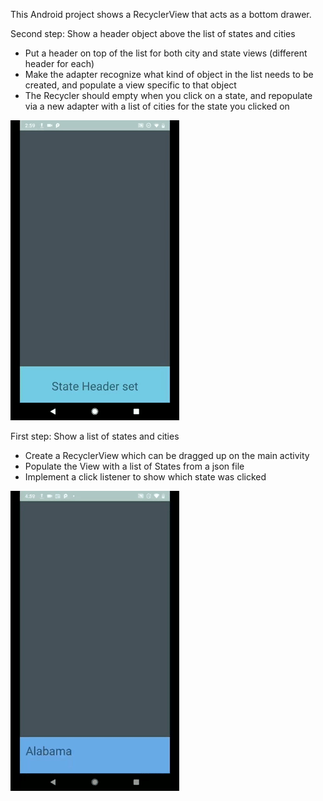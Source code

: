 This Android project shows a RecyclerView that acts as a bottom drawer.

Second step: Show a header object above the list of states and cities
- Put a header on top of the list for both city and state views (different header for each)
- Make the adapter recognize what kind of object in the list needs to be created, and populate a view specific to that object
- The Recycler should empty when you click on a state, and repopulate via a new adapter with a list of cities for the state you clicked on

![](states2.gif)



First step: Show a list of states and cities
- Create a RecyclerView which can be dragged up on the main activity
- Populate the View with a list of States from a json file
- Implement a click listener to show which state was clicked

![](states.gif)
